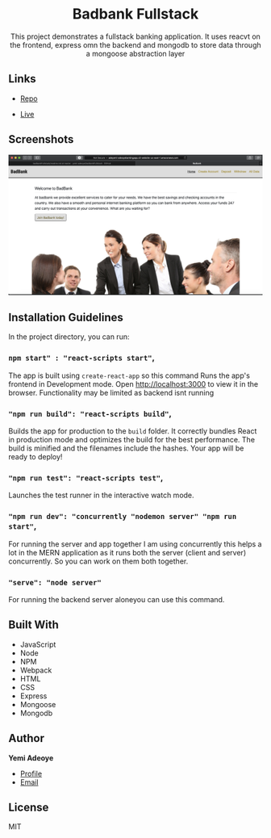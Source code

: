 <h1 align="center">Badbank Fullstack</h1>

<p align="center">This project demonstrates a fullstack banking application. It uses reacvt on the frontend, express omn the backend and mongodb to store data through a mongoose abstraction layer</p>

## Links

- [Repo](https://github.com/yemi-adeoye/badbankFullstack 'Badbank FullStack Repo')

- [Live](http://adeyemi-adeoyebankingapp.s3-website-us-east-1.amazonaws.com 'Live View')

## Screenshots

![Home Page](/screenshots/home.png 'Home Page')

## Installation Guidelines

In the project directory, you can run:

### `npm start" : "react-scripts start"`,

The app is built using `create-react-app` so this command Runs the app's frontend in Development mode. Open [http://localhost:3000](http://localhost:3000) to view it in the browser. Functionality may be limited as backend isnt running

### `"npm run build": "react-scripts build"`,

Builds the app for production to the `build` folder. It correctly bundles React in production mode and optimizes the build for the best performance. The build is minified and the filenames include the hashes. Your app will be ready to deploy!

### `"npm run test": "react-scripts test"`,

Launches the test runner in the interactive watch mode.

### `"npm run dev": "concurrently "nodemon server" "npm run start"`,

For running the server and app together I am using concurrently this helps a lot in the MERN application as it runs both the server (client and server) concurrently. So you can work on them both together.

### `"serve": "node server"`

For running the backend server aloneyou can use this command.

## Built With

- JavaScript
- Node
- NPM
- Webpack
- HTML
- CSS
- Express
- Mongoose
- Mongodb

## Author

**Yemi Adeoye**

- [Profile](https://github.com/yemi-adeoye 'Yemi Adeoye')
- [Email](mailto:a.adeoye5@gmail@gmail.com?subject=Hi 'Hi!')

## License

MIT
